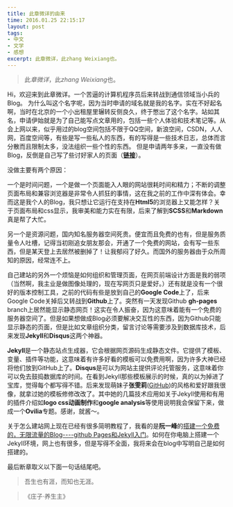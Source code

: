 ```yaml
---
title: 此章微详的由来
time: 2016.01.25 22:15:17
layout: post
tags:
- 中文
- 文学
- 感想
excerpt: 此章微详，此zhang Weixiang也。
---
```


> 此*章微详*，此*zhang Weixiang*也。

Hi，欢迎来到此章微详。一个苦逼的计算机程序员后来转战到通信领域当小兵的Blog。
为什么叫这个名字呢，因为当时申请的域名就是我的名字。实在不好起名啊，当时在北京的一个小出租屋里辗转反侧良久，终于憋出了这个名字。站如其名，申请伊始就是为了自己能写点文章用的，包括一些个人体验和技术笔记等。从会上网以来，似乎用过的blog空间包括不限于QQ空间，新浪空间，CSDN，人人网，百度空间等，有些是写一些私人的东西，有的写得是一些技术日志，总体而言分散而且限制太多，没法组织一些个性的东西。
但是申请两年多来，一直没有做Blog，反倒是自己写了些讨好家人的页面（**[链接](http://zhangweixiang.com/private)**）。

没做主要有两个原因：

一个是时间问题，一个是做一个页面能入人眼的网站很耗时间和精力；不断的调整页面布局和兼容浏览器是非常令人抓狂的事情，这在我之前的工作中深有体会。幸而这是我个人的Blog，我只想让它运行在支持在**Html5**的浏览器上又能怎样？关于页面布局和css显示，我审美和能力实在有限，后来了解到**SCSS**和**Markdown**真是帮了大忙。

另一个是资源问题，国内知名服务器空间死贵。便宜而且免费的也有，但是服务质量令人吐槽，记得当初刚追女朋友那会，开通了一个免费的网站，会有写一些东西，但是某天登上去居然被删掉了！让我郁闷了好久。而国外的服务器由于众所周知的原因，经常连不上。

自己建站的另外一个烦恼是如何组织和管理页面，在网页前端设计方面是我的弱项（当然啊，我主业是做图像处理的，现在写网页只是爱好。）还有就是没有一个很好的版本控制工具，之前的代码有些是放到自己的**Google Code**上了，后来Google Code关掉后又转战到**Github**上了。突然有一天发现Github **gh-pages** branch上居然能显示静态网页！这实在令人振奋，因为这意味着能有一个免费的服务器空间了。但是如果想做成Blog必须要解决交互性的东西，因为Github只能显示静态的页面，但是比如文章组织分类，留言讨论等需要涉及到数据库技术，后来发现**Jekyll**和**Disqus**这两个神器。

**Jekyll**是一个静态站点生成器，它会根据网页源码生成静态文件。它提供了模板、变量、插件等功能，这意味着有许多好看的模板可以免费用啊，因为许多大神已经将他们放到GitHub上了。**Disqus**是可以为网站主提供评论托管服务，这意味着你可以免去鼓捣数据库的时间。在看到Jekyll那些模板展示的时候，真的以为掉进了宝库，觉得每个都写得不错。后来发现萌妹子**张雯莉**([GitHub](https://github.com/Ovilia/blog))的风格和爱好跟我很像，就拿过她的模板修修改改了。其中她的几篇技术应用如关于Jekyll使用和有用的插件介绍如**logo css动画制作**和**google analysis**等使用说明我会保留下来，做成一个**Ovilia**专题。感谢，就酱～。

关于怎么建站网上现在已经有很多简明教程了，我看的是**阮一峰**的[搭建一个免费的，无限流量的Blog----github Pages和Jekyll入门](http://www.ruanyifeng.com/blog/2012/08/blogging_with_jekyll.html)。如何在你电脑上搭建一个Jekyll环境，网上也有很多，但是写得不全面，我将来会在blog中写明自己是如何搭建的。

最后断章取义以下面一句话结尾吧。

> 吾生也有涯，而知也无涯。

> 《庄子·养生主》


